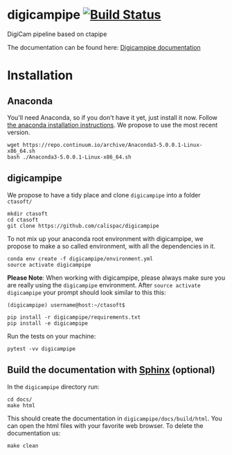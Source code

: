 # digicampipe [![Build Status](https://travis-ci.org/calispac/digicampipe.svg?branch=master)](https://travis-ci.org/calispac/digicampipe)
DigiCam pipeline based on ctapipe

The documentation can be found here: [Digicampipe documentation](https://calispac.github.io/digicampipe)

# Installation

## Anaconda

You'll need Anaconda, so if you don't have it yet, just install it now.
Follow [the anaconda installation instructions](https://conda.io/docs/user-guide/install/linux.html).
We propose to use the most recent version.

    wget https://repo.continuum.io/archive/Anaconda3-5.0.0.1-Linux-x86_64.sh
    bash ./Anaconda3-5.0.0.1-Linux-x86_64.sh

## digicampipe

We propose to have a tidy place and clone `digicampipe` into a folder `ctasoft/`

    mkdir ctasoft
    cd ctasoft
    git clone https://github.com/calispac/digicampipe

To not mix up your anaconda root environment with digicampipe, we propose
to make a so called environment, with all the dependencies in it.

    conda env create -f digicampipe/environment.yml
    source activate digicampipe

**Please Note**: When working with digicampipe, please always make sure you are really using the `digicampipe` environment. After `source activate digicampipe`
your prompt should look similar to this this:

    (digicampipe) username@host:~/ctasoft$

    pip install -r digicampipe/requirements.txt
    pip install -e digicampipe

Run the tests on your machine:

    pytest -vv digicampipe

## Build the documentation with [Sphinx](http://www.sphinx-doc.org/en/stable/) (optional)

In the `digicampipe` directory run:

    cd docs/
    make html

This should create the documentation in `digicampipe/docs/build/html`.
You can open the html files with your favorite web browser.
To delete the documentation us:

    make clean